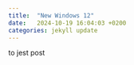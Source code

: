 ```yaml
---
title:  "New Windows 12"
date:   2024-10-19 16:04:03 +0200
categories: jekyll update
---
```

to jest post

